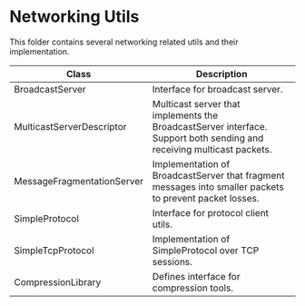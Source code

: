 # Networking Utils
This folder contains several networking related utils and their implementation.

Class | Description
----- | -----------
BroadcastServer | Interface for broadcast server.
MulticastServerDescriptor | Multicast server that implements the BroadcastServer interface. Support both sending and receiving multicast packets.
MessageFragmentationServer | Implementation of BroadcastServer that fragment messages into smaller packets to prevent packet losses.
SimpleProtocol | Interface for protocol client utils.
SimpleTcpProtocol | Implementation of SimpleProtocol over TCP sessions.
CompressionLibrary | Defines interface for compression tools.
